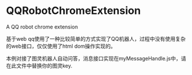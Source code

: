 # QQRobotChromeExtension
A QQ robot chrome extension

基于web qq使用了一种比较简单的方式实现了QQ机器人，过程中没有使用复杂的web接口，仅仅使用了html dom操作实现的。

本例对接了图灵机器人自动问答，消息接口实现在myMessageHandle.js中，请在此文件中替换你的图灵key.

